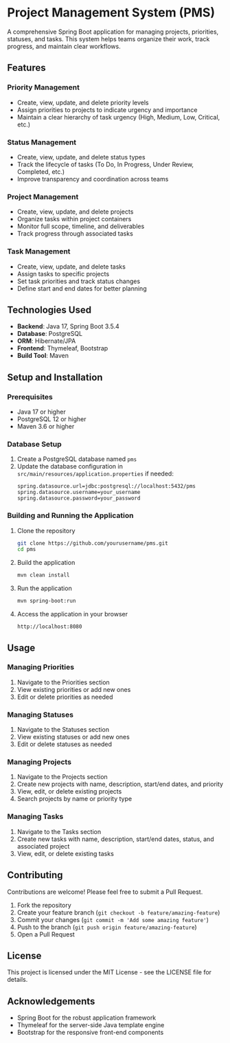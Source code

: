 # Project Management System (PMS)

A comprehensive Spring Boot application for managing projects, priorities, statuses, and tasks. This system helps teams organize their work, track progress, and maintain clear workflows.

## Features

### Priority Management
- Create, view, update, and delete priority levels
- Assign priorities to projects to indicate urgency and importance
- Maintain a clear hierarchy of task urgency (High, Medium, Low, Critical, etc.)

### Status Management
- Create, view, update, and delete status types
- Track the lifecycle of tasks (To Do, In Progress, Under Review, Completed, etc.)
- Improve transparency and coordination across teams

### Project Management
- Create, view, update, and delete projects
- Organize tasks within project containers
- Monitor full scope, timeline, and deliverables
- Track progress through associated tasks

### Task Management
- Create, view, update, and delete tasks
- Assign tasks to specific projects
- Set task priorities and track status changes
- Define start and end dates for better planning

## Technologies Used

- **Backend**: Java 17, Spring Boot 3.5.4
- **Database**: PostgreSQL
- **ORM**: Hibernate/JPA
- **Frontend**: Thymeleaf, Bootstrap
- **Build Tool**: Maven

## Setup and Installation

### Prerequisites
- Java 17 or higher
- PostgreSQL 12 or higher
- Maven 3.6 or higher

### Database Setup
1. Create a PostgreSQL database named `pms`
2. Update the database configuration in `src/main/resources/application.properties` if needed:
   ```properties
   spring.datasource.url=jdbc:postgresql://localhost:5432/pms
   spring.datasource.username=your_username
   spring.datasource.password=your_password
   ```

### Building and Running the Application
1. Clone the repository
   ```bash
   git clone https://github.com/yourusername/pms.git
   cd pms
   ```

2. Build the application
   ```bash
   mvn clean install
   ```

3. Run the application
   ```bash
   mvn spring-boot:run
   ```

4. Access the application in your browser
   ```
   http://localhost:8080
   ```

## Usage

### Managing Priorities
1. Navigate to the Priorities section
2. View existing priorities or add new ones
3. Edit or delete priorities as needed

### Managing Statuses
1. Navigate to the Statuses section
2. View existing statuses or add new ones
3. Edit or delete statuses as needed

### Managing Projects
1. Navigate to the Projects section
2. Create new projects with name, description, start/end dates, and priority
3. View, edit, or delete existing projects
4. Search projects by name or priority type

### Managing Tasks
1. Navigate to the Tasks section
2. Create new tasks with name, description, start/end dates, status, and associated project
3. View, edit, or delete existing tasks

## Contributing

Contributions are welcome! Please feel free to submit a Pull Request.

1. Fork the repository
2. Create your feature branch (`git checkout -b feature/amazing-feature`)
3. Commit your changes (`git commit -m 'Add some amazing feature'`)
4. Push to the branch (`git push origin feature/amazing-feature`)
5. Open a Pull Request

## License

This project is licensed under the MIT License - see the LICENSE file for details.

## Acknowledgements

- Spring Boot for the robust application framework
- Thymeleaf for the server-side Java template engine
- Bootstrap for the responsive front-end components